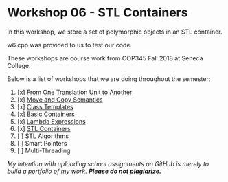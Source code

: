 # Workshop 06 - STL Containers

In this workshop, we store a set of polymorphic objects in an STL container.

w6.cpp was provided to us to test our code.

These workshops are course work from OOP345 Fall 2018 at Seneca College. 

Below is a list of workshops that we are doing throughout the semester:
1. [x] [From One Translation Unit to Another](https://github.com/Tibbs39/OOP345-workshop1)
2. [x] [Move and Copy Semantics](https://github.com/Tibbs39/OOP345-workshop2)
3. [x] [Class Templates](https://github.com/Tibbs39/OOP345-workshop3)
4. [x] [Basic Containers](https://github.com/Tibbs39/OOP345-workshop4)
5. [x] [Lambda Expressions](https://github.com/Tibbs39/OOP345-workshop5)
6. [x] [STL Containers](https://github.com/Tibbs39/OOP345-workshop6)
7. [ ] STL Algorithms
8. [ ] Smart Pointers
9. [ ] Multi-Threading

*My intention with uploading school assignments on GitHub is merely to build a portfolio of my work.* **_Please do not plagiarize._**